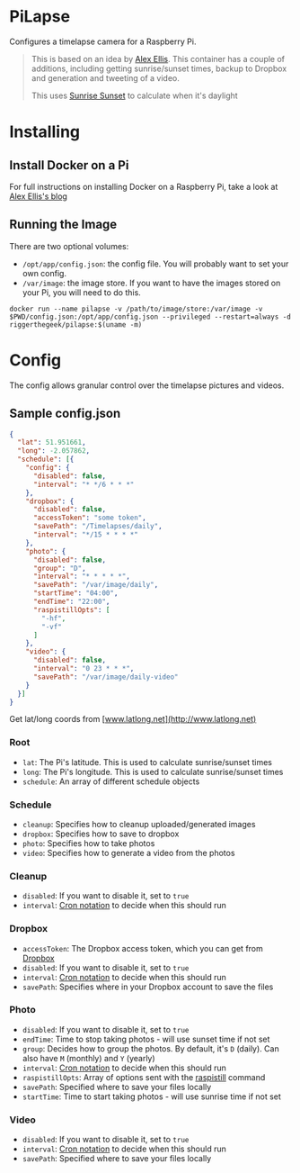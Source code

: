 # PiLapse

Configures a timelapse camera for a Raspberry Pi.

> This is based on an idea by [Alex Ellis](http://blog.alexellis.io/raspberry-pi-timelapse). This container has a couple
> of additions, including getting sunrise/sunset times, backup to Dropbox and generation and tweeting of a video.
>
> This uses [Sunrise Sunset](http://sunrise-sunset.org/api) to calculate when it's daylight

# Installing

## Install Docker on a Pi

For full instructions on installing Docker on a Raspberry Pi, take a look at
[Alex Ellis's blog](http://blog.alexellis.io/getting-started-with-docker-on-raspberry-pi)

## Running the Image

There are two optional volumes:
 - `/opt/app/config.json`: the config file. You will probably want to set your own config.
 - `/var/image`: the image store. If you want to have the images stored on your Pi, you will need to do this.

```
docker run --name pilapse -v /path/to/image/store:/var/image -v $PWD/config.json:/opt/app/config.json --privileged --restart=always -d riggerthegeek/pilapse:$(uname -m)
```

# Config

The config allows granular control over the timelapse pictures and videos.

## Sample config.json

```json
{
  "lat": 51.951661,
  "long": -2.057862,
  "schedule": [{
    "config": {
      "disabled": false,
      "interval": "* */6 * * *"
    },
    "dropbox": {
      "disabled": false,
      "accessToken": "some token",
      "savePath": "/Timelapses/daily",
      "interval": "*/15 * * * *"
    },
    "photo": {
      "disabled": false,
      "group": "D",
      "interval": "* * * * *",
      "savePath": "/var/image/daily",
      "startTime": "04:00",
      "endTime": "22:00",
      "raspistillOpts": [
        "-hf",
        "-vf"
      ]
    },
    "video": {
      "disabled": false,
      "interval": "0 23 * * *",
      "savePath": "/var/image/daily-video"
    }
  }]
}
```

Get lat/long coords from [www.latlong.net](http://www.latlong.net)

### Root

- `lat`: The Pi's latitude. This is used to calculate sunrise/sunset times
- `long`: The Pi's longitude. This is used to calculate sunrise/sunset times
- `schedule`: An array of different schedule objects

### Schedule

- `cleanup`: Specifies how to cleanup uploaded/generated images
- `dropbox`: Specifies how to save to dropbox
- `photo`: Specifies how to take photos
- `video`: Specifies how to generate a video from the photos

### Cleanup

- `disabled`: If you want to disable it, set to `true`
- `interval`: [Cron notation](https://crontab.guru) to decide when this should run

### Dropbox

- `accessToken`: The Dropbox access token, which you can get from [Dropbox](https://www.dropbox.com/developers/apps)
- `disabled`: If you want to disable it, set to `true`
- `interval`: [Cron notation](https://crontab.guru) to decide when this should run
- `savePath`: Specifies where in your Dropbox account to save the files

### Photo

- `disabled`: If you want to disable it, set to `true`
- `endTime`: Time to stop taking photos - will use sunset time if not set
- `group`: Decides how to group the photos. By default, it's `D` (daily). Can also have `M` (monthly) and `Y` (yearly)
- `interval`: [Cron notation](https://crontab.guru) to decide when this should run
- `raspistillOpts`: Array of options sent with the [raspistill](https://www.raspberrypi.org/documentation/usage/camera/raspicam/raspistill.md) command
- `savePath`: Specified where to save your files locally
- `startTime`: Time to start taking photos - will use sunrise time if not set

### Video
- `disabled`: If you want to disable it, set to `true`
- `interval`: [Cron notation](https://crontab.guru) to decide when this should run
- `savePath`: Specified where to save your files locally
